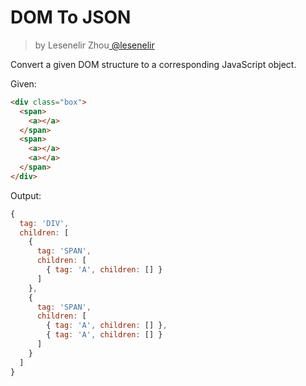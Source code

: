 <h1>DOM To JSON</h1>

<blockquote><p>by Lesenelir Zhou<a href="https://github.com/lesenelir" target="_blank"> @lesenelir </a></p></blockquote>

Convert a given DOM structure to a corresponding JavaScript object.

Given:
```html
<div class="box">
  <span>
    <a></a>
  </span>
  <span>
    <a></a>
    <a></a>
  </span>
</div>
```

Output:
```js
{
  tag: 'DIV',
  children: [
    {
      tag: 'SPAN',
      children: [
        { tag: 'A', children: [] }
      ]
    },
    {
      tag: 'SPAN',
      children: [
        { tag: 'A', children: [] },
        { tag: 'A', children: [] }
      ]
    }
  ]
}
```




